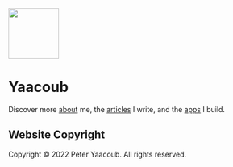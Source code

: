 <img  src="https://avatars.githubusercontent.com/u/87200673" width="100">
<h1>Yaacoub</h1>

Discover more [about](https://yaacoub.github.io/about/) me, the [articles](https://yaacoub.github.io/articles/) I write, and the [apps](https://yaacoub.github.io/apps/) I build.

## Website Copyright

Copyright © 2022 Peter Yaacoub. All rights reserved.